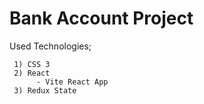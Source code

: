 # Bank Account Project

Used Technologies;

     1) CSS 3
     2) React
          - Vite React App
     3) Redux State